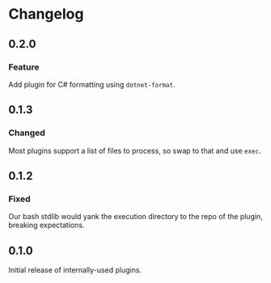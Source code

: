 # Changelog

## 0.2.0

### Feature

Add plugin for C# formatting using `dotnet-format`.

## 0.1.3

### Changed

Most plugins support a list of files to process, so swap to that and use `exec`.

## 0.1.2

### Fixed

Our bash stdlib would yank the execution directory to the repo of the plugin, breaking expectations.

## 0.1.0

Initial release of internally-used plugins.
